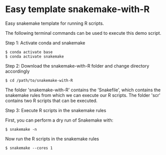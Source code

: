 # Easy template snakemake-with-R

Easy snakemake template for running R scripts.

The following terminal commands can be used to execute this demo script. 

Step 1: Activate conda and snakemake

```{r eval=FALSE}
$ conda activate base
$ conda activate snakemake
```

Step 2: Download the snakemake-with-R folder and change directory accordingly

```{r eval=FALSE}
$ cd /path/to/snakemake-with-R
```

The folder 'snakemake-with-R' contains the 'Snakefile', which contains the snakemake rules from which we can execute our R scripts. The folder 'scr' contains two R scripts that can be executed.

Step 3: Execute R scripts in the snakemake rules

First, you can perform a dry run of Snakemake with:

```{r eval=FALSE}
$ snakemake -n
```

Now run the R scripts in the snakemake rules

```{r eval=FALSE}
$ snakemake --cores 1
```

